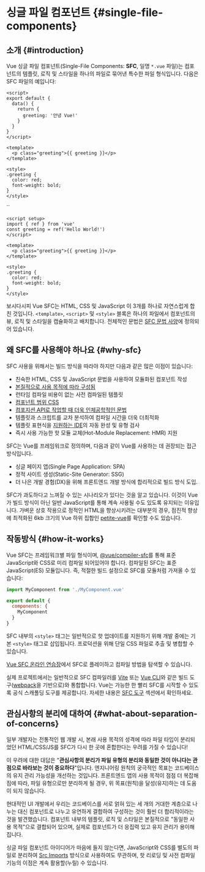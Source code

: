 # 싱글 파일 컴포넌트 {#single-file-components}

## 소개 {#introduction}

Vue 싱글 파일 컴포넌트(Single-File Components: **SFC**, 일명 `*.vue` 파일)는 컴포넌트의 템플릿, 로직 및 스타일을 하나의 파일로 묶어낸 특수한 파일 형식입니다.
다음은 SFC 파일의 예입니다:


<div class="options-api">

```vue
<script>
export default {
  data() {
    return {
      greeting: '안녕 Vue!'
    }
  }
}
</script>

<template>
  <p class="greeting">{{ greeting }}</p>
</template>

<style>
.greeting {
  color: red;
  font-weight: bold;
}
</style>
```
``

</div>

<div class="composition-api">

```vue
<script setup>
import { ref } from 'vue'
const greeting = ref('Hello World!')
</script>

<template>
  <p class="greeting">{{ greeting }}</p>
</template>

<style>
.greeting {
  color: red;
  font-weight: bold;
}
</style>
```

</div>

보시다시피 Vue SFC는 HTML, CSS 및 JavaScript 이 3개를 하나로 자연스럽게 합친 것입니다.
`<template>`, `<script>` 및 `<style>` 블록은 하나의 파일에서 컴포넌트의 뷰, 로직 및 스타일을 캡슐화하고 배치합니다.
전체적인 문법은 [SFC 문법 사양](/api/sfc-spec)에 정의되어 있습니다.

## 왜 SFC를 사용해야 하나요 {#why-sfc}

SFC 사용을 위해서는 빌드 방식을 따라야 하지만 다음과 같은 많은 이점이 있습니다:

- 친숙한 HTML, CSS 및 JavaScript 문법을 사용하여 모듈화된 컴포넌트 작성
- [본질적으로 사용 목적에 따라 구성됨](#why-sfc)
- 런타임 컴파일 비용이 없는 사전 컴파일된 템플릿
- [컴포넌트 범위 CSS](/api/sfc-css-features)
- [컴포지션 API로 작업할 때 더욱 인체공학적인 문법](/api/sfc-script-setup)
- 템플릿과 스크립트를 교차 분석하여 컴파일 시간을 더욱 더최적화
- 템플릿 표현식을 [지원하는 IDE](/guide/scaling-up/tooling.html#ide-support)의 자동 완성 및 유형 검사
- 즉시 사용 가능한 핫 모듈 교체(Hot-Module Replacement: HMR) 지원

SFC는 Vue를 프레임워크로 정의하며, 다음과 같이 Vue를 사용하는 데 권장되는 접근 방식입니다.

- 싱글 페이지 앱(Single Page Application: SPA)
- 정적 사이트 생성(Static-Site Generator: SSG)
- 더 나은 개발 경험(DX)을 위해 프론트엔드 개발 방식에 합리적으로 빌드 방식 도입.

SFC가 과도하다고 느껴질 수 있는 시나리오가 있다는 것을 알고 있습니다.
이것이 Vue가 빌드 방식이 아닌 일반 JavaScript를 통해 계속 사용될 수도 있도록 유지되는 이유입니다.
가벼운 상호 작용으로 정적인 HTML을 향상시키려는 대부분의 경우, 점진적 향상에 최적화된 6kb 크기의 Vue 하위 집합인 [petite-vue](https://github.com/vuejs/petite-vue)를 확인할 수도 있습니다.

## 작동방식 {#how-it-works}

Vue SFC는 프레임워크별 파일 형식이며, [@vue/compiler-sfc](https://github.com/vuejs/core/tree/main/packages/compiler-sfc)를 통해 표준 JavaScript와 CSS로 미리 컴파일 되어있어야 합니다.
컴파일된 SFC는 표준 JavaScript(ES) 모듈입니다.
즉, 적절한 빌드 설정으로 SFC를 모듈처럼 가져올 수 있습니다:

```js
import MyComponent from './MyComponent.vue'

export default {
  components: {
    MyComponent
  }
}
```

SFC 내부의 `<style>` 태그는 일반적으로 핫 업데이트를 지원하기 위해 개발 중에는 기본 `<style>` 태그로 삽입됩니다.
프로덕션을 위해 단일 CSS 파일로 추출 및 병합할 수 있습니다.

[Vue SFC 온라인 연습장](https://play.vuejs.org/)에서 SFC로 플레이하고 컴파일 방법을 탐색할 수 있습니다.

실제 프로젝트에서는 일반적으로 SFC 컴파일러를 [Vite](https://vitejs.dev/) 또는 [Vue CLI](http://cli.vuejs.org/)와 같은 빌드 도구([webpack](https://webpack.js.org/)을 기반으로)와 통합합니다.
Vue는 가능한 한 빨리 SFC를 시작할 수 있도록 공식 스캐폴딩 도구를 제공합니다.
자세한 내용은 [SFC 도구](/guide/scaling-up/tooling) 섹션에서 확인하세요.

## 관심사항의 분리에 대하여 {#what-about-separation-of-concerns}

일부 개발자는 전통적인 웹 개발 시, 본래 사용 목적의 성격에 따라 파일 타입이 분리되었던 HTML/CSS/JS를 SFC가 다시 한 곳에 혼합한다는 우려를 가질 수 있습니다!

이 우려에 대한 대답은 "**관심사항의 분리가 파일 유형의 분리와 동일한 것이 아니다는 관점으로 바라보는 것이 중요하다**"입니다.
엔지니어링 원칙의 궁극적인 목표는 코드베이스의 유지 관리 가능성을 개선하는 것입니다.
프론트엔드 앱의 사용 목적이 점점 더 복잡해짐에 따라, 파일 유형으로만 분리하게 될 경우, 위 목표(원칙)을 달성(유지)하는 데 도움이 되지 않습니다.

현대적인 UI 개발에서 우리는 코드베이스를 서로 얽혀 있는 세 개의 거대한 계층으로 나누는 대신 컴포넌트로 나누고 유연하게 결합하여 구성하는 것이 훨씬 더 합리적이라는 것을 발견했습니다.
컴포넌트 내부의 템플릿, 로직 및 스타일은 본질적으로 "동일한 사용 목적"으로 결합되어 있으며, 실제로 컴포넌트가 더 응집력 있고 유지 관리가 용이해집니다.

싱글 파일 컴포넌트 아이디어가 마음에 들지 않는다면,
JavaScript와 CSS를 별도의 파일로 분리하여 [Src Imports](/api/sfc-spec.html#src-imports) 방식으로 사용하여도 무관하며,
핫 리로딩 및 사전 컴파일 기능의 이점은 계속 활용할(누릴) 수 있습니다.
